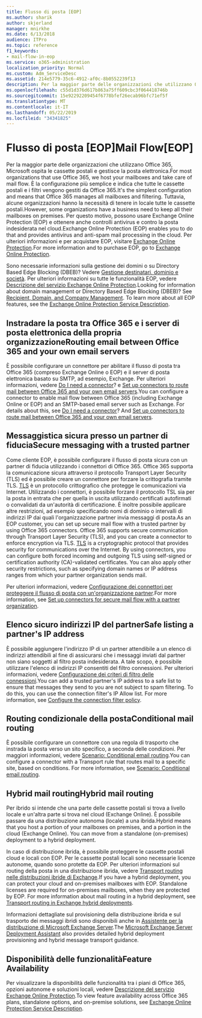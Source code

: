 ```yaml
---
title: Flusso di posta [EOP]
ms.author: sharik
author: skjerland
manager: mnirkhe
ms.date: 6/13/2018
audience: ITPro
ms.topic: reference
f1_keywords:
- mail-flow-in-eop
ms.service: o365-administration
localization_priority: Normal
ms.custom: Adm_ServiceDesc
ms.assetid: 214e5779-35c6-4912-af0c-8b0552239f13
description: Per la maggior parte delle organizzazioni che utilizzano Office 365, Microsoft ospita le cassette postali e gestisce la posta elettronica. È la configurazione più semplice e indica che tutte le cassette postali e i filtri vengono gestiti da Office 365. Tuttavia, alcune organizzazioni hanno la necessità di tenere in locale tutte le cassette postali. Per questo motivo, possono usare Exchange Online Protection (EOP) e ottenere anche controlli antivirus e contro la posta indesiderata nel cloud. Per ulteriori informazioni e per acquistare EOP, visitare Exchange Online Protection.
ms.openlocfilehash: c55d1d376d617b863a75ff609cbc3f064418746b
ms.sourcegitcommit: 15e92292209454f6778bfef26ecab96bfc71ef5f
ms.translationtype: MT
ms.contentlocale: it-IT
ms.lasthandoff: 05/22/2019
ms.locfileid: "34341825"
---
```

# <a name="mail-floweop"></a><span data-ttu-id="8a33d-107">Flusso di posta [EOP]</span><span class="sxs-lookup"><span data-stu-id="8a33d-107">Mail Flow[EOP]</span></span>

<span data-ttu-id="8a33d-108">Per la maggior parte delle organizzazioni che utilizzano Office 365, Microsoft ospita le cassette postali e gestisce la posta elettronica.</span><span class="sxs-lookup"><span data-stu-id="8a33d-108">For most organizations that use Office 365, we host your mailboxes and take care of mail flow.</span></span> <span data-ttu-id="8a33d-109">È la configurazione più semplice e indica che tutte le cassette postali e i filtri vengono gestiti da Office 365.</span><span class="sxs-lookup"><span data-stu-id="8a33d-109">It's the simplest configuration and means that Office 365 manages all mailboxes and filtering.</span></span> <span data-ttu-id="8a33d-110">Tuttavia, alcune organizzazioni hanno la necessità di tenere in locale tutte le cassette postali.</span><span class="sxs-lookup"><span data-stu-id="8a33d-110">However, some organizations have a business need to keep all their mailboxes on premises.</span></span> <span data-ttu-id="8a33d-111">Per questo motivo, possono usare Exchange Online Protection (EOP) e ottenere anche controlli antivirus e contro la posta indesiderata nel cloud.</span><span class="sxs-lookup"><span data-stu-id="8a33d-111">Exchange Online Protection (EOP) enables you to do that and provides antivirus and anti-spam mail processing in the cloud.</span></span> <span data-ttu-id="8a33d-112">Per ulteriori informazioni e per acquistare EOP, visitare [Exchange Online Protection](https://products.office.com/en-us/exchange/exchange-email-security-spam-protection).</span><span class="sxs-lookup"><span data-stu-id="8a33d-112">For more information and to purchase EOP, go to [Exchange Online Protection](https://products.office.com/en-us/exchange/exchange-email-security-spam-protection).</span></span>
  
<span data-ttu-id="8a33d-p103">Sono necessarie informazioni sulla gestione dei domini o su Directory Based Edge Blocking (DBEB)? Vedere [Gestione destinatari, dominio e società](recipient-domain-and-company-management.md). Per ulteriori informazioni su tutte le funzionalità EOP, vedere [Descrizione del servizio Exchange Online Protection](exchange-online-protection-service-description.md).</span><span class="sxs-lookup"><span data-stu-id="8a33d-p103">Looking for information about domain management or Directory Based Edge Blocking (DBEB)? See [Recipient, Domain, and Company Management](recipient-domain-and-company-management.md). To learn more about all EOP features, see the [Exchange Online Protection Service Description](exchange-online-protection-service-description.md).</span></span>
  
## <a name="routing-email-between-office-365-and-your-own-email-servers"></a><span data-ttu-id="8a33d-116">Instradare la posta tra Office 365 e i server di posta elettronica della propria organizzazione</span><span class="sxs-lookup"><span data-stu-id="8a33d-116">Routing email between Office 365 and your own email servers</span></span>
<span data-ttu-id="8a33d-117"><a name="BKMK_outboundmailrouting"> </a></span><span class="sxs-lookup"><span data-stu-id="8a33d-117"></span></span>

<span data-ttu-id="8a33d-p104">È possibile configurare un connettore per abilitare il flusso di posta tra Office 365 (compreso Exchange Online o EOP) e il server di posta elettronica basato su SMTP, ad esempio, Exchange. Per ulteriori informazioni, vedere [Do I need a connector](http://technet.microsoft.com/library/16731ae9-c909-49dd-bffc-a46e6151fc29.aspx)? e [Set up connectors to route mail between Office 365 and your own email servers](http://technet.microsoft.com/library/2e93fd60-a5ef-4e64-8e62-2b862b2d1033.aspx).</span><span class="sxs-lookup"><span data-stu-id="8a33d-p104">You can configure a connector to enable mail flow between Office 365 (including Exchange Online or EOP) and an SMTP-based email server such as Exchange. For details about this, see [Do I need a connector](http://technet.microsoft.com/library/16731ae9-c909-49dd-bffc-a46e6151fc29.aspx)? And [Set up connectors to route mail between Office 365 and your own email servers](http://technet.microsoft.com/library/2e93fd60-a5ef-4e64-8e62-2b862b2d1033.aspx).</span></span>
  
## <a name="secure-messaging-with-a-trusted-partner"></a><span data-ttu-id="8a33d-121">Messaggistica sicura presso un partner di fiducia</span><span class="sxs-lookup"><span data-stu-id="8a33d-121">Secure messaging with a trusted partner</span></span>
<span data-ttu-id="8a33d-122"><a name="BKMK_securemessagingwithatrustedpartner"> </a></span><span class="sxs-lookup"><span data-stu-id="8a33d-122"></span></span>

<span data-ttu-id="8a33d-p105">Come cliente EOP, è possibile configurare il flusso di posta sicura con un partner di fiducia utilizzando i connettori di Office 365. Office 365 supporta la comunicazione sicura attraverso il protocollo Transport Layer Security (TLS) ed è possibile creare un connettore per forzare la crittografia tramite TLS. [TLS](https://technet.microsoft.com/en-us/library/mt163898.aspx) è un protocollo crittografico che protegge le comunicazioni via Internet. Utilizzando i connettori, è possibile forzare il protocollo TSL sia per la posta in entrata che per quella in uscita utilizzando certificati autofirmati o convalidati da un'autorità di certificazione. È inoltre possibile applicare altre restrizioni, ad esempio specificando nomi di dominio o intervalli di indirizzi IP dai quali l'organizzazione partner invia messaggi di posta.</span><span class="sxs-lookup"><span data-stu-id="8a33d-p105">As an EOP customer, you can set up secure mail flow with a trusted partner by using Office 365 connectors. Office 365 supports secure communication through Transport Layer Security (TLS), and you can create a connector to enforce encryption via TLS. [TLS](https://technet.microsoft.com/en-us/library/mt163898.aspx) is a cryptographic protocol that provides security for communications over the Internet. By using connectors, you can configure both forced incoming and outgoing TLS using self-signed or certification authority (CA)-validated certificates. You can also apply other security restrictions, such as specifying domain names or IP address ranges from which your partner organization sends mail.</span></span> 
  
<span data-ttu-id="8a33d-128">Per ulteriori informazioni, vedere [Configurazione dei connettori per proteggere il flusso di posta con un'organizzazione partner](https://technet.microsoft.com/en-us/library/dn751021%28v=exchg.150%29.aspx).</span><span class="sxs-lookup"><span data-stu-id="8a33d-128">For more information, see [Set up connectors for secure mail flow with a partner organization](https://technet.microsoft.com/en-us/library/dn751021%28v=exchg.150%29.aspx).</span></span>
  
## <a name="safe-listing-a-partners-ip-address"></a><span data-ttu-id="8a33d-129">Elenco sicuro indirizzi IP del partner</span><span class="sxs-lookup"><span data-stu-id="8a33d-129">Safe listing a partner's IP address</span></span>
<span data-ttu-id="8a33d-130"><a name="BKMK_safelistingapartnersipaddress"> </a></span><span class="sxs-lookup"><span data-stu-id="8a33d-130"></span></span>

<span data-ttu-id="8a33d-p106">È possibile aggiungere l'indirizzo IP di un partner attendibile a un elenco di indirizzi attendibili al fine di assicurarsi che i messaggi inviati dal partner non siano soggetti al filtro posta indesiderata. A tale scopo, è possibile utilizzare l'elenco di indirizzi IP consentiti del filtro connessioni. Per ulteriori informazioni, vedere [Configurazione dei criteri di filtro delle connessioni](https://go.microsoft.com/fwlink/p/?LinkID=287108).</span><span class="sxs-lookup"><span data-stu-id="8a33d-p106">You can add a trusted partner's IP address to a safe list to ensure that messages they send to you are not subject to spam filtering. To do this, you can use the connection filter's IP Allow list. For more information, see [Configure the connection filter policy](https://go.microsoft.com/fwlink/p/?LinkID=287108).</span></span>
  
## <a name="conditional-mail-routing"></a><span data-ttu-id="8a33d-134">Routing condizionale della posta</span><span class="sxs-lookup"><span data-stu-id="8a33d-134">Conditional mail routing</span></span>
<span data-ttu-id="8a33d-135"><a name="BKMK_conditionalmailrouting"> </a></span><span class="sxs-lookup"><span data-stu-id="8a33d-135"></span></span>

<span data-ttu-id="8a33d-p107">È possibile configurare un connettore con una regola di trasporto che instrada la posta verso un sito specifico, a seconda delle condizioni. Per maggiori informazioni, vedere [Scenario: Conditional email routing](http://technet.microsoft.com/library/82d105e2-e955-4e03-99c3-3314a5d21a4c.aspx).</span><span class="sxs-lookup"><span data-stu-id="8a33d-p107">You can configure a connector with a Transport rule that routes mail to a specific site, based on conditions. For more information, see [Scenario: Conditional email routing](http://technet.microsoft.com/library/82d105e2-e955-4e03-99c3-3314a5d21a4c.aspx).</span></span>
  
## <a name="hybrid-mail-routing"></a><span data-ttu-id="8a33d-138">Hybrid mail routing</span><span class="sxs-lookup"><span data-stu-id="8a33d-138">Hybrid mail routing</span></span>
<span data-ttu-id="8a33d-139"><a name="BKMK_hybridmailrouting"> </a></span><span class="sxs-lookup"><span data-stu-id="8a33d-139"></span></span>

<span data-ttu-id="8a33d-p108">Per ibrido si intende che una parte delle cassette postali si trova a livello locale e un'altra parte si trova nel cloud (Exchange Online). È possibile passare da una distribuzione autonoma (locale) a una ibrida.</span><span class="sxs-lookup"><span data-stu-id="8a33d-p108">Hybrid means that you host a portion of your mailboxes on premises, and a portion in the cloud (Exchange Online). You can move from a standalone (on-premises) deployment to a hybrid deployment.</span></span>
  
<span data-ttu-id="8a33d-p109">In caso di distribuzione ibrida, è possibile proteggere le cassette postali cloud e locali con EOP. Per le cassette postali locali sono necessarie licenze autonome, quando sono protette da EOP. Per ulteriori informazioni sul routing della posta in una distribuzione ibrida, vedere [Transport routing nelle distribuzioni ibride di Exchange](https://go.microsoft.com/fwlink/p/?LinkId=271757).</span><span class="sxs-lookup"><span data-stu-id="8a33d-p109">If you have a hybrid deployment, you can protect your cloud and on-premises mailboxes with EOP. Standalone licenses are required for on-premises mailboxes, when they are protected by EOP. For more information about mail routing in a hybrid deployment, see [Transport routing in Exchange hybrid deployments](https://go.microsoft.com/fwlink/p/?LinkId=271757).</span></span>
  
<span data-ttu-id="8a33d-145">Informazioni dettagliate sul provisioning della distribuzione ibrida e sul trasporto dei messaggi ibridi sono disponibili anche in [Assistente per la distribuzione di Microsoft Exchange Server](https://go.microsoft.com/fwlink/p/?LinkId=287036).</span><span class="sxs-lookup"><span data-stu-id="8a33d-145">The [Microsoft Exchange Server Deployment Assistant](https://go.microsoft.com/fwlink/p/?LinkId=287036) also provides detailed hybrid deployment provisioning and hybrid message transport guidance.</span></span> 
  
## <a name="feature-availability"></a><span data-ttu-id="8a33d-146">Disponibilità delle funzionalità</span><span class="sxs-lookup"><span data-stu-id="8a33d-146">Feature Availability</span></span>
<span data-ttu-id="8a33d-147"><a name="BKMK_hybridmailrouting"> </a></span><span class="sxs-lookup"><span data-stu-id="8a33d-147"></span></span>

<span data-ttu-id="8a33d-148">Per visualizzare la disponibilità delle funzionalità tra i piani di Office 365, opzioni autonome e soluzioni locali, vedere [Descrizione del servizio Exchange Online Protection](exchange-online-protection-service-description.md).</span><span class="sxs-lookup"><span data-stu-id="8a33d-148">To view feature availability across Office 365 plans, standalone options, and on-premise solutions, see [Exchange Online Protection Service Description](exchange-online-protection-service-description.md).</span></span>
  

